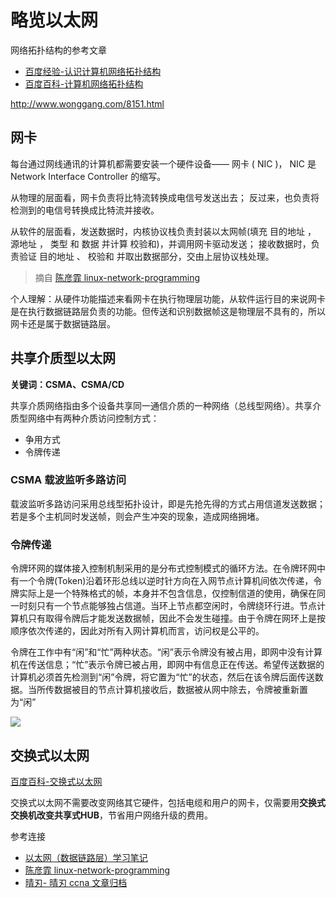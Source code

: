 # 略览以太网

网络拓扑结构的参考文章

* [百度经验-认识计算机网络拓扑结构](https://jingyan.baidu.com/article/09ea3ede69b7c4c0aede39d1.html)
* [百度百科-计算机网络拓扑结构](https://baike.baidu.com/item/%E8%AE%A1%E7%AE%97%E6%9C%BA%E7%BD%91%E7%BB%9C%E6%8B%93%E6%89%91%E7%BB%93%E6%9E%84/10230127)

http://www.wonggang.com/8151.html

## 网卡

每台通过网线通讯的计算机都需要安装一个硬件设备—— 网卡 ( NIC )， NIC 是 Network Interface Controller 的缩写。

从物理的层面看，网卡负责将比特流转换成电信号发送出去； 反过来，也负责将检测到的电信号转换成比特流并接收。

从软件的层面看，发送数据时，内核协议栈负责封装以太网帧(填充 目的地址 ， 源地址 ， 类型 和 数据 并计算 校验和)，并调用网卡驱动发送； 接收数据时，负责验证 目的地址 、 校验和 并取出数据部分，交由上层协议栈处理。

> 摘自 [陈彦霏 linux-network-programming](https://linux-network-programming.readthedocs.io/zh_CN/latest/protocols/ethernet.html)

个人理解：从硬件功能描述来看网卡在执行物理层功能，从软件运行目的来说网卡是在执行数据链路层负责的功能。但传送和识别数据帧这是物理层不具有的，所以网卡还是属于数据链路层。

## 共享介质型以太网

**关键词：CSMA、CSMA/CD**

共享介质网络指由多个设备共享同一通信介质的一种网络（总线型网络）。共享介质型网络中有两种介质访问控制方式：

* 争用方式
* 令牌传递

### CSMA 载波监听多路访问

载波监听多路访问采用总线型拓扑设计，即是先抢先得的方式占用信道发送数据；若是多个主机同时发送帧，则会产生冲突的现象，造成网络拥堵。

### 令牌传递

令牌环网的媒体接入控制机制采用的是分布式控制模式的循环方法。在令牌环网中有一个令牌(Token)沿着环形总线以逆时针方向在入网节点计算机间依次传递，令牌实际上是一个特殊格式的帧，本身并不包含信息，仅控制信道的使用，确保在同一时刻只有一个节点能够独占信道。当环上节点都空闲时，令牌绕环行进。节点计算机只有取得令牌后才能发送数据帧，因此不会发生碰撞。由于令牌在网环上是按顺序依次传递的，因此对所有入网计算机而言，访问权是公平的。

令牌在工作中有“闲”和“忙”两种状态。“闲”表示令牌没有被占用，即网中没有计算机在传送信息；“忙”表示令牌已被占用，即网中有信息正在传送。希望传送数据的计算机必须首先检测到“闲”令牌，将它置为“忙”的状态，然后在该令牌后面传送数据。当所传数据被目的节点计算机接收后，数据被从网中除去，令牌被重新置为“闲”

![](https://i.postimg.cc/0yyRdjyn/15246473058058711fc585f.gif)


## 交换式以太网

[百度百科-交换式以太网](https://baike.baidu.com/item/%E4%BA%A4%E6%8D%A2%E5%BC%8F%E4%BB%A5%E5%A4%AA%E7%BD%91/188374?fr=aladdin)

交换式以太网不需要改变网络其它硬件，包括电缆和用户的网卡，仅需要用**交换式交换机改变共享式HUB**，节省用户网络升级的费用。

参考连接

* [以太网（数据链路层）学习笔记](https://blog.csdn.net/u014492609/article/details/51285935)
* [陈彦霏 linux-network-programming](https://linux-network-programming.readthedocs.io/zh_CN/latest/protocols/ethernet.html)
* [晴刃- 晴刃 ccna 文章归档](https://www.qingsword.com/sitemap.html#ccna)

